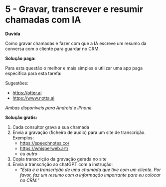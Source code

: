 # 5 - Gravar, transcrever e resumir chamadas com IA



**Duvida**

Como gravar chamadas e fazer com que a IA escreve um resumo da conversa com o cliente para guardar no CRM.

**Solução paga:**


Para esta questão o melhor e mais simples é utilizar uma app paga especifica para esta tarefa:

Sugestões: 
 * https://otter.ai
 * https://www.notta.ai

 *Ambas disponiveis para Android e iPhone.*

 
**Solução gratis:**

 1. Cada consultor grava a sua chamada
 2. Envia a gravação (ficheiro de audio) para um site de transcrição. Exemplos: 
    - https://speechnotes.co/
    - https://whisperweb.art/
    - *ou outro*
 3. Copia transcrição da gravação gerada no site
 4. Envia a transcrição ao chatGPT com a instrução:
    * *"Esta é a transcrição de uma chamada que tive com um cliente. Por favor, faz um resumo com a informação importante para eu colocar no CRM."*

